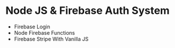 # Node JS & Firebase Auth System

- Firebase Login
- Node Firebase Functions
- Firebase Stripe With Vanilla JS 
